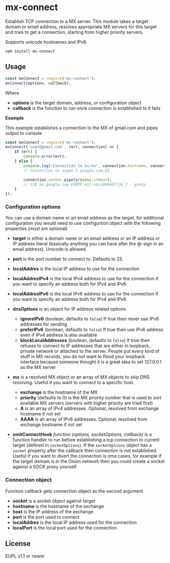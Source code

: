# mx-connect

Establish TCP connection to a MX server. This module takes a target domain or email address, resolves appropriate MX servers for this target and tries to get a connection, starting from higher priority servers.

Supports unicode hostnames and IPv6.

```
npm install mx-connect
```

## Usage

```javascript
const mxConnect = require('mx-connect');
mxConnect(options, callback);
```

Where

*   **options** is the target domain, address, or configuration object
*   **callback** is the function to run once connection is established to it fails

**Example**

This example establishes a connection to the MX of gmail.com and pipes output to console

```javascript
const mxConnect = require('mx-connect');
mxConnect('user@gmail.com', (err, connection) => {
    if (err) {
        console.error(err);
    } else {
        console.log('Connection to %s:%s', connection.hostname, connection.port);
        // Connection to aspmx.l.google.com:25

        connection.socket.pipe(process.stdout);
        // 220 mx.google.com ESMTP k11-v6si869487ljk.7 - gsmtp
    }
});
```

### Configuration options

You can use a domain name or an email address as the target, for additional configuration you would need to use configurtion object with the following properties (most are optional)

*   **target** is either a domain name or an email address or an IP address or IP address literal (basically anything you can have after the @-sign in an email address). Unicode is allowed.

*   **port** is the port number to connect to. Defaults to 25.
*   **localAddres** is the local IP address to use for the connection
*   **localAddresIPv4** is the local IPv4 address to use for the connection if you want to specify an address both for IPv4 and IPv6
*   **localAddresIPv6** is the local IPv6 address to use for the connection if you want to specify an address both for IPv4 and IPv6
*   **dnsOptions** is an object for IP address related options
    *   **ignoreIPv6** (boolean, defaults to `false`) If true then never use IPv6 addresses for sending
    *   **preferIPv6** (boolean, defaults to `false`) If true then use IPv6 address even if IPv4 address is also available
    *   **blockLocalAddresses** (boolean, defaults to `false`) If true then refuses to connect to IP addresses that are either in loopback, private network or attached to the server. People put every kind of stuff in MX records, you do not want to flood your loopback interface because someone thought it is a great idea to set 127.0.0.1 as the MX server
*   **mx** is a resolved MX object or an array of MX objects to skip DNS resolving. Useful if you want to connect to a specific host.
    *   **exchange** is the hostname of the MX
    *   **priority** (defaults to 0) is the MX priority number that is used to sort available MX servers (servers with higher priority are tried first)
    *   **A** is an array of IPv4 addresses. Optional, resolved from exchange hostname if not set
    *   **AAAA** is an array of IPv6 addresses. Optional, resolved from exchange hostname if not set
*   **emitConnectHook** _function (options, socketOptions, callback)_ is a function handler to run before establishing a tcp connection to current target (defined in `socketOptions`). If the `socketOptions` object has a `socket` property after the callback then connection is not established. Useful if you want to divert the connection is ome cases, for example if the target domain is in the Onion network then you could create a socket against a SOCK proxy yourself.

### Connection object

Function callback gets connection object as the second argument

*   **socket** is a socket object against target
*   **hostname** is the hostname of the exchange
*   **host** is the IP address of the exchange
*   **port** is the port used to connect
*   **localAddres** is the local IP address used for the connection
*   **localPort** is the local port used for the connection

## License

EUPL v1.1 or newer
